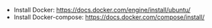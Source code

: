 - Install Docker: https://docs.docker.com/engine/install/ubuntu/
- Install Docker-compose: https://docs.docker.com/compose/install/
